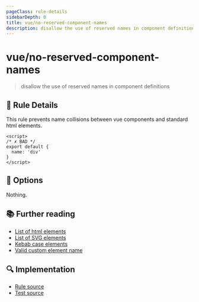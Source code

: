 ```yaml
---
pageClass: rule-details
sidebarDepth: 0
title: vue/no-reserved-component-names
description: disallow the use of reserved names in component definitions
---
```

# vue/no-reserved-component-names
> disallow the use of reserved names in component definitions

## :book: Rule Details

This rule prevents name collisions between vue components and standard html elements. 

<eslint-code-block :rules="{'vue/no-reserved-component-names': ['error']}">

```vue
<script>
/* ✗ BAD */
export default {
  name: 'div'
}
</script>
```

</eslint-code-block>

## :wrench: Options

Nothing.

## :books: Further reading

- [List of html elements](https://developer.mozilla.org/en-US/docs/Web/HTML/Element)
- [List of SVG elements](https://developer.mozilla.org/en-US/docs/Web/SVG/Element)
- [Kebab case elements](https://stackoverflow.com/questions/22545621/do-custom-elements-require-a-dash-in-their-name/22545622#22545622)
- [Valid custom element name](https://w3c.github.io/webcomponents/spec/custom/#valid-custom-element-name)

## :mag: Implementation

- [Rule source](https://github.com/vuejs/eslint-plugin-vue/blob/master/lib/rules/no-reserved-component-names.js)
- [Test source](https://github.com/vuejs/eslint-plugin-vue/blob/master/tests/lib/rules/no-reserved-component-names.js)
